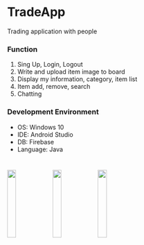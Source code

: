 # TradeApp

Trading application with people

<h3>Function</h3>

1. Sing Up, Login, Logout
2. Write and upload item image to board
3. Display my information, category, item list
4. Item add, remove, search
5. Chatting


<h3>Development Environment</h3>

- OS: Windows 10
- IDE: Android Studio
- DB: Firebase
- Language: Java

#

<div>
<img src="https://user-images.githubusercontent.com/38622982/86523685-a7f83200-beaa-11ea-97a2-67f511601f8b.png" width="20%"></img>
<img src="https://user-images.githubusercontent.com/38622982/86523623-f6f19780-bea9-11ea-9a02-d208ddbf274d.png" width="20%"></img>
<img src="https://user-images.githubusercontent.com/38622982/86523651-37511580-beaa-11ea-84e9-b6d357451483.png" width="20%"></img>
</div>
